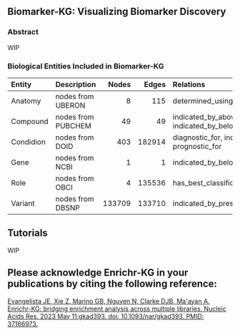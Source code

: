 ## Biomarker-KG: Visualizing Biomarker Discovery


### Abstract

WIP 


### Biological Entities Included in Biomarker-KG
| Entity    | Description        |   Nodes |   Edges |                                      Relations|
|:----------|:-------------------|--------:|--------:|:----------------------------------------------------------------------------------|
| Anatomy   | nodes from UBERON  |       8 |     115 | determined_using_sample_from                                                      |
| Compound  | nodes from PUBCHEM |      49 |      49 | indicated_by_above_normal_level_of, indicated_by_below_normal_level_of_(Compound) |
| Condidion | nodes from DOID    |     403 |  182914 | diagnostic_for, indicates_risk_of_developing, prognostic_for                      |
| Gene      | nodes from NCBI    |       1 |       1 | indicated_by_below_normal_level_of_(Gene)                                         |
| Role      | nodes from OBCI    |       4 |  135536 | has_best_classification                                                           |
| Variant   | nodes from DBSNP   |  133709 |  133710 | indicated_by_presence_of                                                          |

## Tutorials

WIP

## Please acknowledge Enrichr-KG in your publications by citing the following reference:

[Evangelista JE, Xie Z, Marino GB, Nguyen N, Clarke DJB, Ma'ayan A. Enrichr-KG: bridging enrichment analysis across multiple libraries. Nucleic Acids Res. 2023 May 11:gkad393. doi: 10.1093/nar/gkad393. PMID: 37166973.](https://academic.oup.com/nar/article/51/W1/W168/7160192)